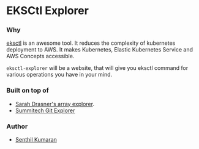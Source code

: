 # EKSCtl Explorer

### Why

[eksctl](https://eksctl.io/) is an awesome tool. It reduces the complexity of kubernetes deployment to AWS.
It makes Kubernetes, Elastic Kubernetes Service and AWS Concepts accessible.

`eksctl-explorer` will be a website, that will give you eksctl command for various operations you have in your mind.


### Built on top of 

* [Sarah Drasner's array explorer](https://github.com/sdras/array-explorer).
* [Summitech Git Explorer](https://gitexplorer.com)


### Author

* [Senthil Kumaran](https://senthil.learntosolveit.com)
